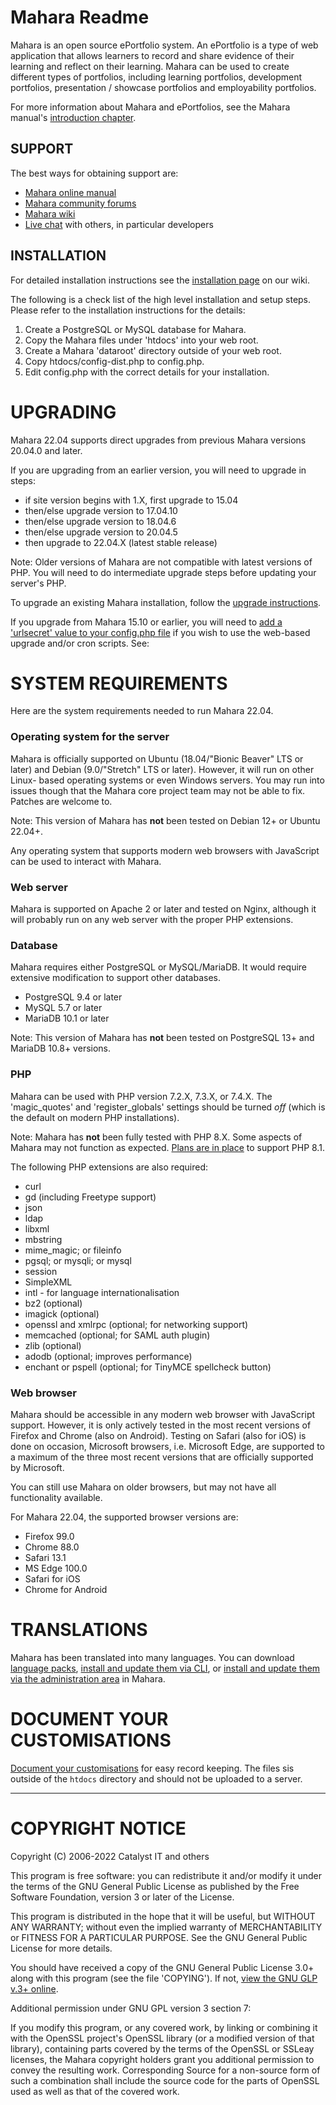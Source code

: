 # Mahara Readme

Mahara is an open source ePortfolio system. An ePortfolio is a type of
web application that allows learners to record and share evidence of their
learning and reflect on their learning. Mahara can be used to create different
types of portfolios, including learning portfolios, development portfolios,
presentation / showcase portfolios and employability portfolios.

For more information about Mahara and ePortfolios, see the Mahara manual's
[introduction chapter](https://manual.mahara.org/en/22.04/intro/introduction.html#what-is-mahara).

## SUPPORT

The best ways for obtaining support are:

 * [Mahara online manual](https://manual.mahara.org)
 * [Mahara community forums](https://mahara.org/forums)
 * [Mahara wiki](https://wiki.mahara.org)
 * [Live chat](https://matrix.to/#/#mahara:matrix.org) with others, in particular developers

## INSTALLATION

For detailed installation instructions see the [installation page](https://wiki.mahara.org/wiki/System_Administrator%27s_Guide/Installing_Mahara) on our wiki.

The following is a check list of the high level installation and setup steps.
Please refer to the installation instructions for the details:

 1. Create a PostgreSQL or MySQL database for Mahara.
 2. Copy the Mahara files under 'htdocs' into your web root.
 3. Create a Mahara 'dataroot' directory outside of your web root.
 4. Copy htdocs/config-dist.php to config.php.
 5. Edit config.php with the correct details for your installation.

# UPGRADING

Mahara 22.04 supports direct upgrades from previous Mahara versions 20.04.0 and later.

If you are upgrading from an earlier version, you will need to upgrade
in steps:

* if site version begins with 1.X, first upgrade to 15.04
* then/else upgrade version to 17.04.10
* then/else upgrade version to 18.04.6
* then/else upgrade version to 20.04.5
* then upgrade to 22.04.X (latest stable release)

Note: Older versions of Mahara are not compatible with latest versions
of PHP. You will need to do intermediate upgrade steps before
updating your server's PHP.

To upgrade an existing Mahara installation, follow the [upgrade instructions](https://wiki.mahara.org/wiki/System_Administrator%27s_Guide/Upgrading_Mahara).

If you upgrade from Mahara 15.10 or earlier, you will need to [add a 'urlsecret'
value to your config.php file](https://manual.mahara.org/en/22.04/administration/config_php.html#urlsecret-run-the-cron-or-upgrade-only-when-you-are-authorised) if you wish to use the web-based upgrade and/or
cron scripts. See:

# SYSTEM REQUIREMENTS

Here are the system requirements needed to run Mahara 22.04.

### Operating system for the server

Mahara is officially supported on Ubuntu (18.04/"Bionic Beaver" LTS or later)
and Debian (9.0/"Stretch" LTS or later). However, it will run on other Linux-
based operating systems or even Windows servers. You may run into issues though
that the Mahara core project team may not be able to fix. Patches are welcome
to.

Note: This version of Mahara has **not** been tested on Debian 12+ or Ubuntu 22.04+.

Any operating system that supports modern web browsers with JavaScript can be
used to interact with Mahara.

### Web server

Mahara is supported on Apache 2 or later and tested on Nginx,
although it will probably run on any web server with the proper PHP extensions.

### Database

Mahara requires either PostgreSQL or MySQL/MariaDB. It would require extensive
modification to support other databases.
 * PostgreSQL 9.4 or later
 * MySQL 5.7 or later
 * MariaDB 10.1 or later

Note: This version of Mahara has **not** been tested on PostgreSQL 13+ and
MariaDB 10.8+ versions.

### PHP

Mahara can be used with PHP version 7.2.X, 7.3.X, or 7.4.X. The 'magic_quotes'
and 'register_globals' settings should be turned *off* (which is the default on
modern PHP installations).

Note: Mahara has **not** been fully tested with PHP 8.X. Some aspects of Mahara may not function as expected. [Plans are in place](https://mahara.org/interaction/forum/topic.php?id=8989) to support PHP 8.1.

The following PHP extensions are also required:
 * curl
 * gd (including Freetype support)
 * json
 * ldap
 * libxml
 * mbstring
 * mime_magic; or fileinfo
 * pgsql; or mysqli; or mysql
 * session
 * SimpleXML
 * intl - for language internationalisation
 * bz2 (optional)
 * imagick (optional)
 * openssl and xmlrpc (optional; for networking support)
 * memcached (optional; for SAML auth plugin)
 * zlib (optional)
 * adodb (optional; improves performance)
 * enchant or pspell (optional; for TinyMCE spellcheck button)

### Web browser

Mahara should be accessible in any modern web browser with JavaScript support.
However, it is only actively tested in the most recent versions of Firefox and Chrome (also on Android). Testing on Safari (also for iOS) is done on occasion,
Microsoft browsers, i.e. Microsoft Edge, are supported to a maximum of the
three most recent versions that are officially supported by Microsoft.

You can still use Mahara on older browsers, but may not have all functionality
available.

For Mahara 22.04, the supported browser versions are:
 * Firefox 99.0
 * Chrome 88.0
 * Safari 13.1
 * MS Edge 100.0
 * Safari for iOS
 * Chrome for Android

# TRANSLATIONS

Mahara has been translated into many languages. You can download [language packs](https://langpacks.mahara.org/), [install and update them via CLI](https://manual.mahara.org/en/22.04/administration/cli.html#install-and-update-language-packs), or [install and update them via the administration area](https://manual.mahara.org/en/22.04/administration/development.html#languages) in Mahara.

# DOCUMENT YOUR CUSTOMISATIONS

[Document your customisations](CUSTOMISATIONS.md) for easy record keeping. The files sis outside of the `htdocs` directory and should not be uploaded to a server.

------------------
# COPYRIGHT NOTICE

Copyright (C) 2006-2022 Catalyst IT and others

This program is free software: you can redistribute it and/or modify
it under the terms of the GNU General Public License as published by
the Free Software Foundation, version 3 or later of the License.

This program is distributed in the hope that it will be useful,
but WITHOUT ANY WARRANTY; without even the implied warranty of
MERCHANTABILITY or FITNESS FOR A PARTICULAR PURPOSE.  See the
GNU General Public License for more details.

You should have received a copy of the GNU General Public License 3.0+
along with this program (see the file 'COPYING'). If not, [view the GNU GLP
v.3+ online](https://www.gnu.org/licenses/gpl-3.0.html).

Additional permission under GNU GPL version 3 section 7:

If you modify this program, or any covered work, by linking or
combining it with the OpenSSL project's OpenSSL library (or a
modified version of that library), containing parts covered by the
terms of the OpenSSL or SSLeay licenses, the Mahara copyright holders
grant you additional permission to convey the resulting work.
Corresponding Source for a non-source form of such a combination
shall include the source code for the parts of OpenSSL used as well
as that of the covered work.
